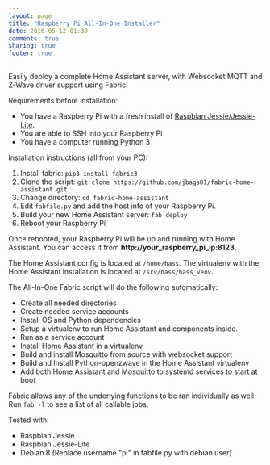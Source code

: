 ```yaml
---
layout: page
title: "Raspberry Pi All-In-One Installer"
date: 2016-05-12 01:39
comments: true
sharing: true
footer: true
---
```


Easily deploy a complete Home Assistant server, with Websocket MQTT and Z-Wave driver support using Fabric!

Requirements before installation:

* You have a Raspberry Pi with a fresh install of [Raspbian Jessie/Jessie-Lite](https://www.raspberrypi.org/downloads/raspbian/).
* You are able to SSH into your Raspberry Pi
* You have a computer running Python 3

Installation instructions (all from your PC):

 1. Install fabric: `pip3 install fabric3`
 2. Clone the script: `git clone https://github.com/jbags81/fabric-home-assistant.git`
 3. Change directory: `cd fabric-home-assistant`
 4. Edit `fabfile.py` and add the host info of your Raspberry Pi.
 5. Build your new Home Assistant server: `fab deploy`
 6. Reboot your Raspberry Pi

Once rebooted, your Raspberry Pi will be up and running with Home Assistant. You can access it from **http://your_raspberry_pi_ip:8123**.

The Home Assistant config is located at `/home/hass`. The virtualenv with the Home Assistant installation is located at `/srv/hass/hass_venv`.

The All-In-One Fabric script will do the following automatically:

*  Create all needed directories
*  Create needed service accounts
*  Install OS and Python dependencies
*  Setup a virtualenv to run Home Assistant and components inside.
*  Run as a service account
*  Install Home Assistant in a virtualenv
*  Build and install Mosquitto from source with websocket support
*  Build and Install Python-openzwave in the Home Assistant virtualenv
*  Add both Home Assistant and Mosquitto to systemd services to start at boot

Fabric allows any of the underlying functions to be ran individually as well. Run `fab -l` to see a list of all callable jobs.

Tested with:

  * Raspbian Jessie
  * Raspbian Jessie-Lite
  * Debian 8 (Replace username "pi" in fabfile.py with debian user)
